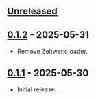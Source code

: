 ## [Unreleased]

## [0.1.2] - 2025-05-31

- Remove Zeitwerk loader.

## [0.1.1] - 2025-05-30

- Initial release.

[Unreleased]: https://github.com/ixti/amazing-activist/compare/v0.1.2...main
[0.1.2]: https://github.com/ixti/amazing-activist/compare/v0.1.1...v0.1.2
[0.1.1]: https://github.com/ixti/amazing-activist/tree/v0.1.1

